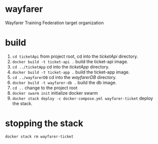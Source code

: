 # wayfarer
Wayfarer Training Federation target organization

# build
1. `cd ticketApi` from project root, cd into the *ticketApi* directory.
1. `docker build -t ticket-api .` build the ticket-api image.
1. `cd ../ticketApp` cd into the *ticketApp* directory.
1. `docker build -t ticket-app .` build the ticket-app image.
1. `cd ../wayfarerDB` cd into the *wayfarerDB* directory.
1. `docker build -t wayfarer-db .` build the db image.
1. `cd ..` change to the project root
1. `docker swarm init` initialize docker swarm
1. `docker stack deploy -c docker-compose.yml wayfarer-ticket` deploy the stack.

# stopping the stack
`docker stack rm wayfarer-ticket`
